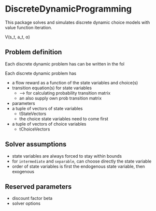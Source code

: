 # DiscreteDynamicProgramming

This package solves and simulates discrete dynamic choice models with value function iteration.

V(s_t, a_t, α)

## Problem definition

Each discrete dynamic problem has can be written in the fol

Each discrete dynamic problem has

- a flow reward as a function of the state variables and choice(s)
- transition equation(s) for state variables
	- --> for calculating probability transition matrix
	- an also supply own prob transition matrix
- parameters
- a tuple of vectors of state variables
	- tStateVectors
	- the choice state variables need to come first
- a tuple of vectors of choice variables
	- tChoiceVectors

## Solver assumptions

- state variables are always forced to stay within bounds
- for `intermediate` and `separable`, can choose directly the state variable
- order of state variables is first the endogenous state variable, then exogenous

## Reserved parameters

- discount factor beta
- solver options
